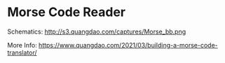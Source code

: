 # Morse Code Reader

Schematics: http://s3.quangdao.com/captures/Morse_bb.png

More Info: https://www.quangdao.com/2021/03/building-a-morse-code-translator/